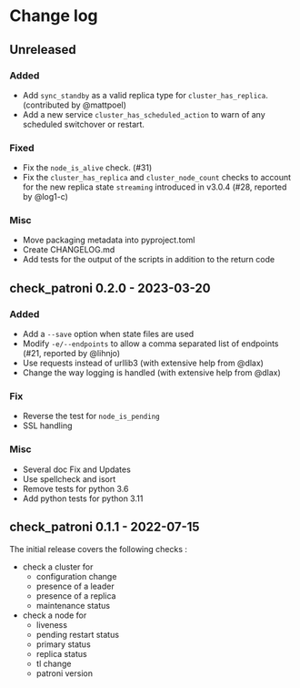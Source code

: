 # Change log

## Unreleased

### Added

* Add `sync_standby` as a valid replica type for `cluster_has_replica`. (contributed by @mattpoel)
* Add a new service `cluster_has_scheduled_action` to warn of any scheduled switchover or restart.

### Fixed

* Fix the `node_is_alive` check. (#31)
* Fix the `cluster_has_replica` and `cluster_node_count` checks to account for
  the new replica state `streaming` introduced in v3.0.4 (#28, reported by @log1-c)

### Misc

* Move packaging metadata into pyproject.toml 
* Create CHANGELOG.md
* Add tests for the output of the scripts in addition to the return code

## check_patroni 0.2.0 - 2023-03-20

### Added

* Add a `--save` option when state files are used
* Modify `-e/--endpoints` to allow a comma separated list of endpoints (#21, reported by @lihnjo)
* Use requests instead of urllib3 (with extensive help from @dlax)
* Change the way logging is handled (with extensive help from @dlax)

### Fix

* Reverse the test for `node_is_pending`
* SSL handling

### Misc

* Several doc Fix and Updates
* Use spellcheck and isort
* Remove tests for python 3.6
* Add python tests for python 3.11

## check_patroni 0.1.1 - 2022-07-15

The initial release covers the following checks :

* check a cluster for
  + configuration change
  + presence of a leader
  + presence of a replica
  + maintenance status
* check a node for
  + liveness
  + pending restart status
  + primary status
  + replica status
  + tl change
  + patroni version

